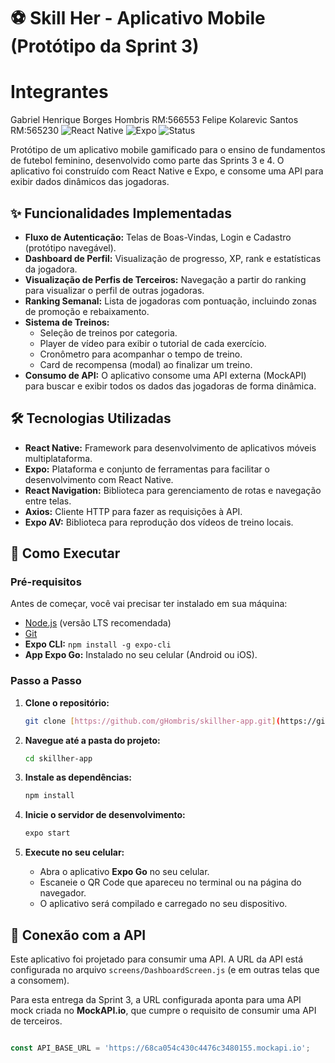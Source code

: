 # ⚽ Skill Her - Aplicativo Mobile (Protótipo da Sprint 3)
# Integrantes 
  Gabriel Henrique Borges Hombris RM:566553
  Felipe Kolarevic Santos RM:565230
![React Native](https://img.shields.io/badge/React_Native-20232A?style=for-the-badge&logo=react&logoColor=61DAFB)
![Expo](https://img.shields.io/badge/Expo-000020?style=for-the-badge&logo=expo&logoColor=white)
![Status](https://img.shields.io/badge/Status-Protótipo_Funcional-success)

Protótipo de um aplicativo mobile gamificado para o ensino de fundamentos de futebol feminino, desenvolvido como parte das Sprints 3 e 4. O aplicativo foi construído com React Native e Expo, e consome uma API para exibir dados dinâmicos das jogadoras.

## ✨ Funcionalidades Implementadas

* **Fluxo de Autenticação:** Telas de Boas-Vindas, Login e Cadastro (protótipo navegável).
* **Dashboard de Perfil:** Visualização de progresso, XP, rank e estatísticas da jogadora.
* **Visualização de Perfis de Terceiros:** Navegação a partir do ranking para visualizar o perfil de outras jogadoras.
* **Ranking Semanal:** Lista de jogadoras com pontuação, incluindo zonas de promoção e rebaixamento.
* **Sistema de Treinos:**
    * Seleção de treinos por categoria.
    * Player de vídeo para exibir o tutorial de cada exercício.
    * Cronômetro para acompanhar o tempo de treino.
    * Card de recompensa (modal) ao finalizar um treino.
* **Consumo de API:** O aplicativo consome uma API externa (MockAPI) para buscar e exibir todos os dados das jogadoras de forma dinâmica.

## 🛠️ Tecnologias Utilizadas

* **React Native:** Framework para desenvolvimento de aplicativos móveis multiplataforma.
* **Expo:** Plataforma e conjunto de ferramentas para facilitar o desenvolvimento com React Native.
* **React Navigation:** Biblioteca para gerenciamento de rotas e navegação entre telas.
* **Axios:** Cliente HTTP para fazer as requisições à API.
* **Expo AV:** Biblioteca para reprodução dos vídeos de treino locais.

## 🚀 Como Executar

### Pré-requisitos

Antes de começar, você vai precisar ter instalado em sua máquina:
* [Node.js](https://nodejs.org/en/) (versão LTS recomendada)
* [Git](https://git-scm.com/)
* **Expo CLI:** `npm install -g expo-cli`
* **App Expo Go:** Instalado no seu celular (Android ou iOS).

### Passo a Passo

1.  **Clone o repositório:**
    ```bash
    git clone [https://github.com/gHombris/skillher-app.git](https://github.com/gHombris/skillher-app.git)
    ```

2.  **Navegue até a pasta do projeto:**
    ```bash
    cd skillher-app
    ```

3.  **Instale as dependências:**
    ```bash
    npm install
    ```

4.  **Inicie o servidor de desenvolvimento:**
    ```bash
    expo start
    ```

5.  **Execute no seu celular:**
    * Abra o aplicativo **Expo Go** no seu celular.
    * Escaneie o QR Code que apareceu no terminal ou na página do navegador.
    * O aplicativo será compilado e carregado no seu dispositivo.

## 🔌 Conexão com a API

Este aplicativo foi projetado para consumir uma API. A URL da API está configurada no arquivo `screens/DashboardScreen.js` (e em outras telas que a consomem).

Para esta entrega da Sprint 3, a URL configurada aponta para uma API mock criada no **MockAPI.io**, que cumpre o requisito de consumir uma API de terceiros.

```javascript

const API_BASE_URL = 'https://68ca054c430c4476c3480155.mockapi.io'; 
```
